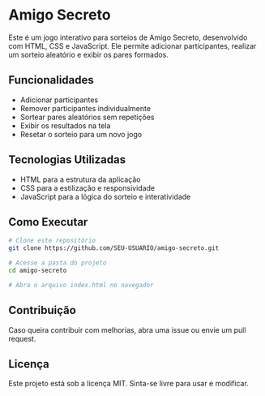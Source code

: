 # Amigo Secreto

Este é um jogo interativo para sorteios de Amigo Secreto, desenvolvido com HTML, CSS e JavaScript. Ele permite adicionar participantes, realizar um sorteio aleatório e exibir os pares formados.

## Funcionalidades
- Adicionar participantes
- Remover participantes individualmente
- Sortear pares aleatórios sem repetições
- Exibir os resultados na tela
- Resetar o sorteio para um novo jogo

## Tecnologias Utilizadas
- HTML para a estrutura da aplicação
- CSS para a estilização e responsividade
- JavaScript para a lógica do sorteio e interatividade

## Como Executar
```bash
# Clone este repositório
git clone https://github.com/SEU-USUARIO/amigo-secreto.git

# Acesse a pasta do projeto
cd amigo-secreto

# Abra o arquivo index.html no navegador
```

## Contribuição
Caso queira contribuir com melhorias, abra uma issue ou envie um pull request.

## Licença
Este projeto está sob a licença MIT. Sinta-se livre para usar e modificar.

